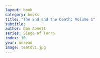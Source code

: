 ```yaml
---
layout: book
category: books
title: "The End and the Death: Volume 1"
subtitle: 
author: Dan Abnett
series: Siege of Terra
index: 10
year: unread
image: teatdv1.jpg
---
```

